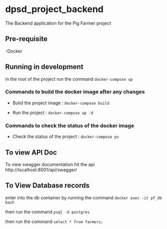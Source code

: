 # dpsd_project_backend

The Backend application for the Pig Farmer project

## Pre-requisite

-Docker

## Running in development

in the root of the project run the command ```docker-compose up ```


### Commands to build the docker image after any changes

- Build the project image : ```docker-compose build```

- Run the project : ```docker-compose up -d```

### Commands to check the status of the docker image

- Check the status of the project : ```docker-compose ps```

## To view API Doc

To view swagger documentation hit the api http://localhost:8001/api/swagger/

## To View Database records 
 enter into the db container by running the command ```docker exec -it pf_db bash```
 
 then run the command ```psql -U postgres ```
 
 then run the command ```select * from farmers;```